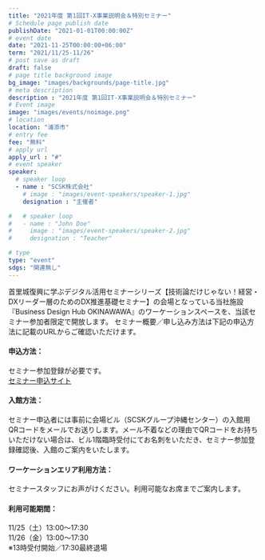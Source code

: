 ```yaml
---
title: "2021年度 第1回IT-X事業説明会＆特別セミナー"
# Schedule page publish date
publishDate: "2021-01-01T00:00:00Z"
# event date
date: "2021-11-25T00:00:00+06:00"
term: "2021/11/25-11/26"
# post save as draft
draft: false
# page title background image
bg_image: "images/backgrounds/page-title.jpg"
# meta description
description : "2021年度 第1回IT-X事業説明会＆特別セミナー"
# Event image
image: "images/events/noimage.png"
# location
location: "浦添市"
# entry fee
fee: "無料"
# apply url
apply_url : "#"
# event speaker
speaker:
  # speaker loop
  - name : "SCSK株式会社"
    # image : "images/event-speakers/speaker-1.jpg"
    designation : "主催者"

#   # speaker loop
#   - name : "John Doe"
#     image : "images/event-speakers/speaker-2.jpg"
#     designation : "Teacher"

# type
type: "event"
sdgs: "関連無し"
---
```


首里城復興に学ぶデジタル活用セミナーシリーズ【技術論だけじゃない！経営・DXリーダー層のためのDX推進基礎セミナー】の会場となっている当社施設『Business Design Hub OKINAWAWA』のワーケーションスペースを、当該セミナー参加者限定で開放します。
セミナー概要／申し込み方法は下記の申込方法に記載のURLからご確認いただけます。

#### 申込方法：
セミナー参加登録が必要です。  
<a href="https://www.itedu.okinawa/event/?page=52" target="_blank">セミナー申込サイト</a>  
#### 入館方法：
セミナー申込者には事前に会場ビル（SCSKグループ沖縄センター）の入館用QRコードをメールでお送りします。メール不着などの理由でQRコードをお持ちいただけない場合は、ビル1階臨時受付にてお名刺をいただき、セミナー参加登録確認後、入館のご案内をいたします。
#### ワーケーションエリア利用方法：
セミナースタッフにお声がけください。利用可能なお席までご案内します。
#### 利用可能期間：
11/25（土）13:00～17:30  
11/26（金）13:00～17:30  
※13時受付開始／17:30最終退場